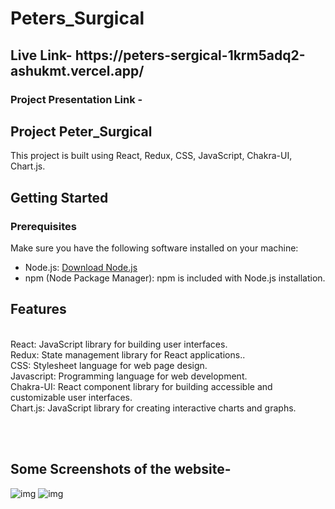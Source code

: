 # Peters_Surgical

<h2>Live Link- https://peters-sergical-1krm5adq2-ashukmt.vercel.app/ </h2> 
<h3>Project Presentation Link -  </h3>


## Project Peter_Surgical

This project is built using React, Redux, CSS, JavaScript, Chakra-UI, Chart.js.

## Getting Started

### Prerequisites

Make sure you have the following software installed on your machine:

- Node.js: [Download Node.js](https://nodejs.org/)
- npm (Node Package Manager): npm is included with Node.js installation.


<h2>Features</h2> <br/>
React: JavaScript library for building user interfaces.<br/>
Redux: State management library for React applications..<br/>
CSS: Stylesheet language for web page design.<br/>
Javascript: Programming language for web development.<br/>
Chakra-UI: React component library for building accessible and customizable user interfaces.<br/>
Chart.js:  JavaScript library for creating interactive charts and graphs.<br/>

<br/><br/>

<h2>Some Screenshots of the website-</h2>      

<img src='https://i.ibb.co/1Jrw7Qr/Screenshot-2024-01-10-181425.png' alt='img' />   
<img src='https://i.ibb.co/4VpBpww/Screenshot-2024-01-10-181436.png' alt='img' />


